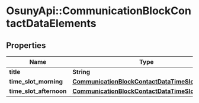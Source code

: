 # OsunyApi::CommunicationBlockContactDataElements

## Properties
Name | Type | Description | Notes
------------ | ------------- | ------------- | -------------
**title** | **String** |  | [optional] 
**time_slot_morning** | [**CommunicationBlockContactDataTimeSlotMorning**](CommunicationBlockContactDataTimeSlotMorning.md) |  | [optional] 
**time_slot_afternoon** | [**CommunicationBlockContactDataTimeSlotMorning**](CommunicationBlockContactDataTimeSlotMorning.md) |  | [optional] 

